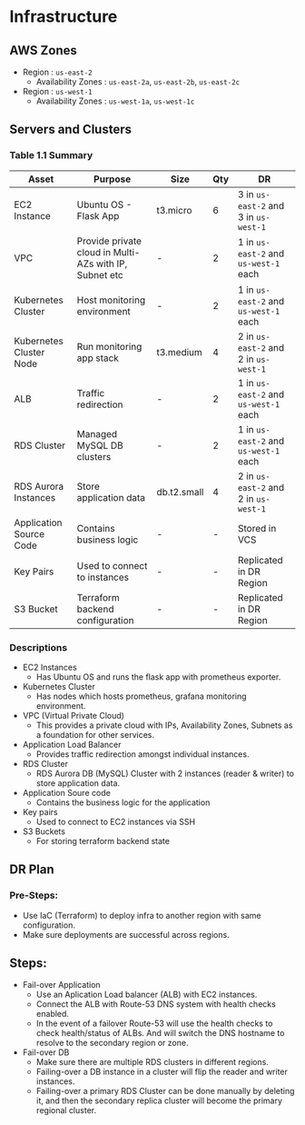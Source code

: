 # Infrastructure

## AWS Zones

- Region : `us-east-2`
  - Availability Zones : `us-east-2a`, `us-east-2b`, `us-east-2c`
- Region : `us-west-1`
  - Availability Zones : `us-west-1a`, `us-west-1c`

## Servers and Clusters

### Table 1.1 Summary

| Asset                   | Purpose                                                | Size        | Qty | DR                                    |
| ----------------------- | ------------------------------------------------------ | ----------- | --- | ------------------------------------- |
| EC2 Instance            | Ubuntu OS - Flask App                                  | t3.micro    | 6   | 3 in `us-east-2` and 3 in `us-west-1` |
| VPC                     | Provide private cloud in Multi-AZs with IP, Subnet etc | -           | 2   | 1 in `us-east-2` and `us-west-1` each |
| Kubernetes Cluster      | Host monitoring environment                            | -           | 2   | 1 in `us-east-2` and `us-west-1` each |
| Kubernetes Cluster Node | Run monitoring app stack                               | t3.medium   | 4   | 2 in `us-east-2` and 2 in `us-west-1` |
| ALB                     | Traffic redirection                                    | -           | 2   | 1 in `us-east-2` and `us-west-1` each |
| RDS Cluster             | Managed MySQL DB clusters                              | -           | 2   | 1 in `us-east-2` and `us-west-1` each |
| RDS Aurora Instances    | Store application data                                 | db.t2.small | 4   | 2 in `us-east-2` and 2 in `us-west-1` |
| Application Source Code | Contains business logic                                | -           | -   | Stored in VCS                         |
| Key Pairs               | Used to connect to instances                           | -           | -   | Replicated in DR Region               |
| S3 Bucket               | Terraform backend configuration                        | -           | -   | Replicated in DR Region               |

### Descriptions

- EC2 Instances
  - Has Ubuntu OS and runs the flask app with prometheus exporter.
- Kubernetes Cluster
  - Has nodes which hosts prometheus, grafana monitoring environment.
- VPC (Virtual Private Cloud)
  - This provides a private cloud with IPs, Availability Zones, Subnets as a
    foundation for other services.
- Application Load Balancer
  - Provides traffic redirection amongst individual instances.
- RDS Cluster
  - RDS Aurora DB (MySQL) Cluster with 2 instances (reader & writer) to store
    application data.
- Application Soure code
  - Contains the business logic for the application
- Key pairs
  - Used to connect to EC2 instances via SSH
- S3 Buckets
  - For storing terraform backend state

## DR Plan

### Pre-Steps:

- Use IaC (Terraform) to deploy infra to another region with same configuration.
- Make sure deployments are successful across regions.

## Steps:

- Fail-over Application
  - Use an Aplication Load balancer (ALB) with EC2 instances.
  - Connect the ALB with Route-53 DNS system with health checks enabled.
  - In the event of a failover Route-53 will use the health checks to check
    health/status of ALBs. And will switch the DNS hostname to resolve to the
    secondary region or zone.
- Fail-over DB
  - Make sure there are multiple RDS clusters in different regions.
  - Failing-over a DB instance in a cluster will flip the reader and writer
    instances.
  - Failing-over a primary RDS Cluster can be done manually by deleting it, and
    then the secondary replica cluster will become the primary regional cluster.
